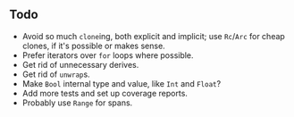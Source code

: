 ## Todo

- Avoid so much `clone`ing, both explicit and implicit; use `Rc`/`Arc` for cheap clones, if it's possible or makes sense.
- Prefer iterators over `for` loops where possible.
- Get rid of unnecessary derives.
- Get rid of `unwrap`s.
- Make `Bool` internal type and value, like `Int` and `Float`?
- Add more tests and set up coverage reports.
- Probably use `Range` for spans.
